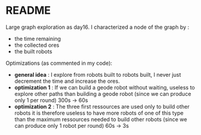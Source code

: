 # README

Large graph exploration as day16.
I characterized a node of the graph by :

* the time remaining
* the collected ores
* the built robots

Optimizations (as commented in my code): 

* **general idea** : I explore from robots built to robots built, I never just decrement the time and increase the ores.
* **optimization 1** : If we can build a geode robot without waiting, useless to explore other paths than building a geode robot (since we can produce only 1 per round) 300s -> 60s
* **optimization 2** : The three first ressources are used only to build other robots it is therefore useless to have more robots of one of this type than the maximum ressources needed to build other robots (since we can produce only 1 robot per round) 60s -> 3s
